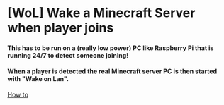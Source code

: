 # [WoL] Wake a Minecraft Server when player joins

#### This has to be run on a (really low power) PC like Raspberry Pi that is running 24/7 to detect someone joining!
#### When a player is detected the real Minecraft server PC is then started with "Wake on Lan".

[How to](https://github.com/4bitFox/Wake-Minecraft-Server-on-Join/blob/master/Setup.md)

